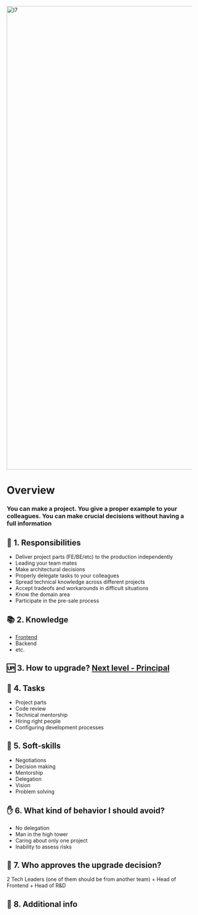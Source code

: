 <img width="1258" alt="l7" src="https://user-images.githubusercontent.com/47868427/120820069-e1bf3600-c55c-11eb-89cb-4135eb14e4ee.png">


# Overview
### You can make a project. You give a proper example to your colleagues. You can make crucial decisions without having a full information

## 🦉 1. Responsibilities
- Deliver project parts (FE/BE/etc) to the production independently
- Leading your team mates
- Make architectural decisions
- Properly delegate tasks to your colleagues
- Spread technical knowledge across different projects
- Accept tradeofs and workarounds in difficult situations
- Know the domain area
- Participate in the pre-sale process

## 📚 2. Knowledge
- [Frontend](/hard-skills/frontend/Level%206%20-%20Senior.md)
- Backend
- etc.

## 🆙 3. How to upgrade? [Next level - Principal]()


## 🎯 4. Tasks
- Project parts
- Code review
- Technical mentorship
- Hiring right people
- Configuring development processes


## 🍦 5. Soft-skills
- Negotiations
- Decision making
- Mentorship
- Delegation
- Vision
- Problem solving

## ✋ 6. What kind of behavior I should avoid?
- No delegation
- Man in the high tower
- Caring about only one project
- Inability to assess risks

## 🙍 7. Who approves the upgrade decision?
2 Tech Leaders (one of them should be from another team) + Head of Frontend + Head of R&D

## 🥪 8. Additional info
